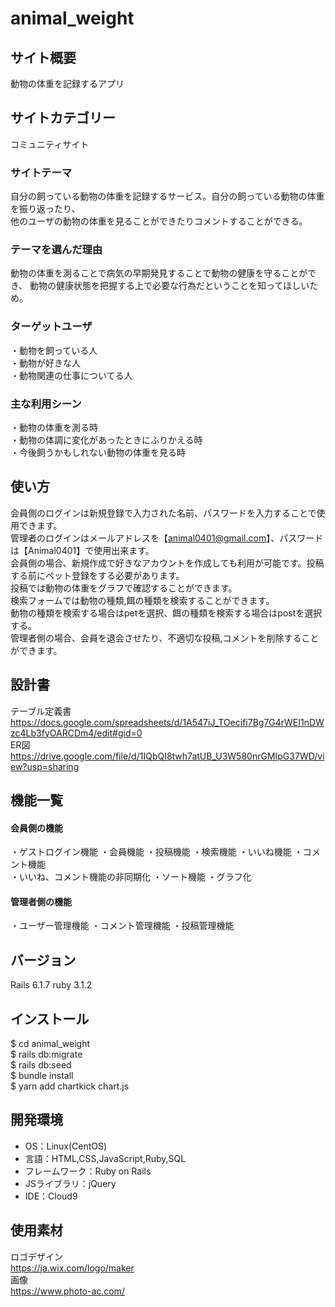 # animal_weight

## サイト概要
動物の体重を記録するアプリ

## サイトカテゴリー
コミュニティサイト

### サイトテーマ
自分の飼っている動物の体重を記録するサービス。自分の飼っている動物の体重を振り返ったり、<br>
他のユーザの動物の体重を見ることができたりコメントすることができる。<br>

### テーマを選んだ理由
動物の体重を測ることで病気の早期発見することで動物の健康を守ることができ、
動物の健康状態を把握する上で必要な行為だということを知ってほしいため。

### ターゲットユーザ
・動物を飼っている人<br>
・動物が好きな人<br>
・動物関連の仕事についてる人

### 主な利用シーン
・動物の体重を測る時<br>
・動物の体調に変化があったときにふりかえる時<br>
・今後飼うかもしれない動物の体重を見る時

## 使い方
会員側のログインは新規登録で入力された名前、パスワードを入力することで使用できます。<br>
管理者のログインはメールアドレスを【animal0401@gmail.com】、パスワードは【Animal0401】で使用出来ます。<br>
会員側の場合、新規作成で好きなアカウントを作成しても利用が可能です。投稿する前にペット登録をする必要があります。<br>
投稿では動物の体重をグラフで確認することができます。<br>
検索フォームでは動物の種類,餌の種類を検索することができます。<br>
動物の種類を検索する場合はpetを選択、餌の種類を検索する場合はpostを選択する。<br>
管理者側の場合、会員を退会させたり、不適切な投稿,コメントを削除することができます。

## 設計書
テーブル定義書
https://docs.google.com/spreadsheets/d/1A547iJ_TOecifi7Bg7G4rWEI1nDWzc4Lb3fyOARCDm4/edit#gid=0<br>
ER図<br>
https://drive.google.com/file/d/1IQbQI8twh7atUB_U3W580nrGMIpG37WD/view?usp=sharing

## 機能一覧

#### 会員側の機能
・ゲストログイン機能
・会員機能
・投稿機能
・検索機能
・いいね機能
・コメント機能<br>
・いいね、コメント機能の非同期化
・ソート機能
・グラフ化

#### 管理者側の機能
・ユーザー管理機能
・コメント管理機能
・投稿管理機能

## バージョン
Rails 6.1.7 ruby 3.1.2

## インストール
$ cd animal_weight<br>
$ rails db:migrate<br>
$ rails db:seed<br>
$ bundle install<br>
$ yarn add chartkick chart.js

## 開発環境
- OS：Linux(CentOS)
- 言語：HTML,CSS,JavaScript,Ruby,SQL
- フレームワーク：Ruby on Rails
- JSライブラリ：jQuery
- IDE：Cloud9

## 使用素材
ロゴデザイン<br>
https://ja.wix.com/logo/maker<br>
画像<br>
https://www.photo-ac.com/